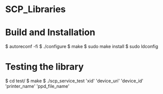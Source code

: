 # SCP_Libraries

# Build and Installation

$ autoreconf -fi
$ ./configure
$ make
$ sudo make install
$ sudo ldconfig

# Testing the library

$ cd test/
$ make
$ ./scp_service_test 'xid' 'device_uri' 'device_id' 'printer_name' 'ppd_file_name'
